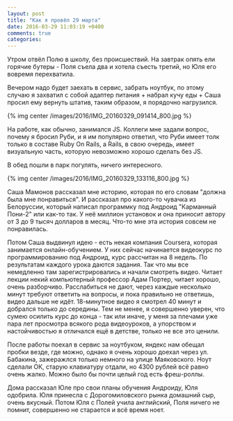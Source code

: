 ```yaml
---
layout: post
title: "Как я провёл 29 марта"
date: 2016-03-29 11:03:19 +0400
comments: true
categories: 
---
```

Утром отвёл Полю в школу, без происшествий. На завтрак опять ели горячие бутеры - Поля съела два и хотела съесть третий, но Юля его вовремя перехватила.

Вечером надо будет заехать в сервис, забрать ноутбук, по этому случаю я захватил с собой адаптер питания + набрал кучу еды + Саша просил ему вернуть штатив, таким образом, я порядочно нагрузился.

{% img center /images/2016/IMG_20160329_091414_800.jpg %}

На работе, как обычно, занимался JS. Коллеги мне задали вопрос, почему я бросил Руби, и я им популярно ответил, что Руби имеет толк только в составе Ruby On Rails, а Rails, в свою очередь, имеет визуальную часть, которую невозможно хорошо сделать без JS.

В обед пошли в парк погулять, ничего интересного.

{% img center /images/2016/IMG_20160329_133116_800.jpg %}

Саша Мамонов рассказал мне историю, которая по его словам "должна была мне понравиться". И рассказал про какого-то чувачка из Белоруссии, который написал программку под Андроид "Карманный Пони-2" или как-то так. У неё миллион установок и она приносит автору от 3 до 9 тысяч долларов в месяц. Что-то мне эта история совсем не понравилась. 

Потом Саша выдвинул идею - есть некая компания Coursera, которая занимается онлайн-обучением. У них сейчас начинается видеокурс по программированию под Андроид, курс рассчитан на 8 недель. По результатам каждого урока даются задания. Так что мы все немедленно там зарегистрировались и начали смотреть видео. Читает лекции некий компьютерный профессор Адам Портер, читает хорошо, очень разборчиво. Расслабиться не дают, через каждые несколько минут требуют ответить на вопросы, и пока правильно не ответишь, видео дальше не идёт. 18-минутное видео я смотрел 40 минут и добрался только до середины. Тем не менее, я совершенно уверен, что сумею осилить курс до конца - так или иначе, у меня за плечами уже пара лет просмотра всякого рода видеоуроков, а упорством и настойчивостью я отличался ещё в детстве, только не все это ценили.

После работы поехал в сервис за ноутбуком, яндекс нам обещал пробки везде, где можно, однако я очень хорошо доехал через ул. Бабакина, зажеражлся только немного на улице Маяковского. Ноут сделали ОК, старую клавиатуру отдали, но 4300 рублей всё равно очень жалко. Можно было бы почти целый год есть фреш-роллы.

Дома рассказал Юле про свои планы обучения Андроиду, Юля одобрила. Юля принесла с Дорогомиловского рынка домашний сыр, очень вкусный. Потом Юля с Полей учила английский, Поля ничего не помнит, совершенно не старается и всё время ноет.